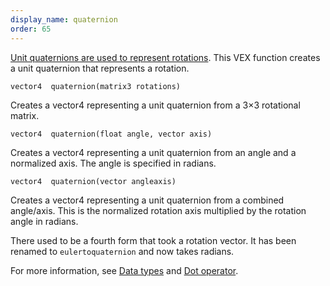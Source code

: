 ```yaml
---
display_name: quaternion
order: 65
---
```

[Unit quaternions are used to represent rotations](http://en.wikipedia.org/wiki/Quaternions_and_spatial_rotation). This VEX function creates a unit quaternion that represents a rotation.

`vector4  quaternion(matrix3 rotations)`

Creates a vector4 representing a unit quaternion from a 3×3 rotational matrix.

`vector4  quaternion(float angle, vector axis)`

Creates a vector4 representing a unit quaternion from an angle and a normalized axis. The angle is specified in radians.

`vector4  quaternion(vector angleaxis)`

Creates a vector4 representing a unit quaternion from a combined angle/axis. This is the normalized rotation axis multiplied by the rotation angle in radians.

There used to be a fourth form that took a rotation vector. It has been renamed to `eulertoquaternion` and now takes radians.

For more information, see [Data types](../lang.html#data-types) and [Dot operator](../lang.html#dot-operator).
